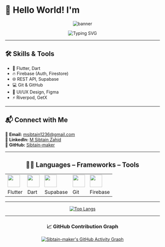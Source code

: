 # 👋 Hello World! I'm  

<p align="center">
  <!-- 🌈 Gradient Shiny Banner -->
  <img src="https://capsule-render.vercel.app/api?type=wave&color=gradient&height=200&section=header&text=M%20Sibtain%20Zahid&fontSize=40&fontColor=ffffff&animation=twinkling" alt="banner" />
</p>

<div align="center">
  <!-- ✨ Neon Typing Effect -->
  <img src="https://readme-typing-svg.herokuapp.com?font=Fira+Code&weight=700&size=32&duration=3000&pause=1000&color=00FFAB&center=true&vCenter=true&repeat=true&width=650&height=80&lines=🚀+Flutter+Engineer;📱+Mobile+App+Developer;⚡+Cross+Platform+Expert;🎯+Dart+Developer" alt="Typing SVG" />
</div>

---

## 🛠️ Skills & Tools

- 🚀 Flutter, Dart  
- 🔥 Firebase (Auth, Firestore)  
- 🌐 REST API, Supabase  
- 💻 Git & GitHub  
- 🎨 UI/UX Design, Figma  
- ⚡ Riverpod, GetX  

---

## 📬 Connect with Me  

📧 **Email:** msibtain1236@gmail.com  
💼 **LinkedIn:** [M Sibtain Zahid](https://www.linkedin.com/in/msibtainzahid/)  
🐙 **GitHub:** [Sibtain-maker](https://github.com/Sibtain-maker)  

---

<div align="center">

## 🧑‍💻 Languages – Frameworks – Tools  

| | | | | |
| --- | --- | --- | --- | --- |
| <img src="https://cdn.jsdelivr.net/gh/devicons/devicon/icons/flutter/flutter-original.svg" width="40" height="40"/> | <img src="https://cdn.jsdelivr.net/gh/devicons/devicon/icons/dart/dart-original.svg" width="40" height="40"/> | <img src="https://cdn.jsdelivr.net/gh/devicons/devicon/icons/supabase/supabase-original.svg" width="40" height="40"/> | <img src="https://cdn.jsdelivr.net/gh/devicons/devicon/icons/git/git-original.svg" width="40" height="40"/> | <img src="https://cdn.jsdelivr.net/gh/devicons/devicon/icons/firebase/firebase-plain.svg" width="40" height="40"/> |
| Flutter | Dart | Supabase | Git | Firebase |

---

[![Top Langs](https://github-readme-stats.vercel.app/api/top-langs/?username=Sibtain-maker&layout=compact&theme=tokyonight)](https://github.com/anuraghazra/github-readme-stats)

---

### 📈 GitHub Contribution Graph  

[![Sibtain-maker's GitHub Activity Graph](https://github-readme-activity-graph.vercel.app/graph?username=Sibtain-maker&theme=tokyo-night&area=true&hide_border=true)](https://github.com/ashutosh00710/github-readme-activity-graph)

</div>
